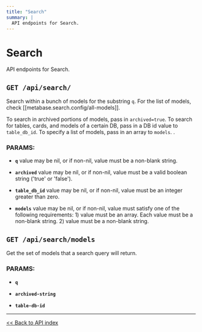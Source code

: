 ```yaml
---
title: "Search"
summary: |
  API endpoints for Search.
---
```


# Search

API endpoints for Search.

## `GET /api/search/`

Search within a bunch of models for the substring `q`.
  For the list of models, check [[metabase.search.config/all-models]].

  To search in archived portions of models, pass in `archived=true`.
  To search for tables, cards, and models of a certain DB, pass in a DB id value
  to `table_db_id`.
  To specify a list of models, pass in an array to `models`.
  .

### PARAMS:

*  **`q`** value may be nil, or if non-nil, value must be a non-blank string.

*  **`archived`** value may be nil, or if non-nil, value must be a valid boolean string ('true' or 'false').

*  **`table_db_id`** value may be nil, or if non-nil, value must be an integer greater than zero.

*  **`models`** value may be nil, or if non-nil, value must satisfy one of the following requirements: 1) value must be an array. Each value must be a non-blank string. 2) value must be a non-blank string.

## `GET /api/search/models`

Get the set of models that a search query will return.

### PARAMS:

*  **`q`** 

*  **`archived-string`** 

*  **`table-db-id`**

---

[<< Back to API index](../api-documentation.md)